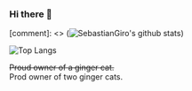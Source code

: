 ### Hi there 👋

[comment]: <> (![SebastianGiro's github stats](https://github-readme-stats.vercel.app/api?username=SebastianGiro&count_private=true&show_icons=true&theme=material-palenight))

![Top Langs](https://github-readme-stats.vercel.app/api/top-langs/?username=SebastianGiro&layout=compact)
<br/>

~~Proud owner of a ginger cat.~~
<br/>
Prod owner of two ginger cats.

